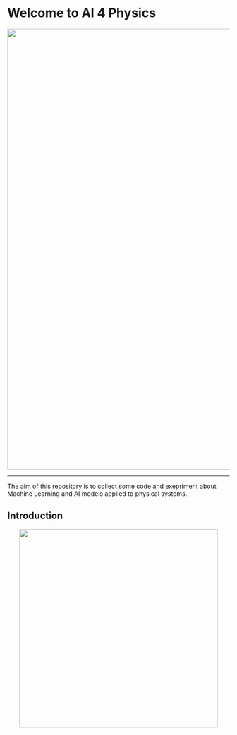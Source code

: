# Welcome to AI 4 Physics

<p align="center">
  <img width="1000" src="https://user-images.githubusercontent.com/49638680/179190934-a17124db-fab1-4fd4-8e25-23f2cf2117fd.png">
</p>

---

The aim of this repository is to collect some code and exepriment about Machine Learning and AI models applied to physical systems.

## Introduction

<p align="center">
  <img width="450" src="https://www.smbc-comics.com/comics/20130605.png">
</p>
